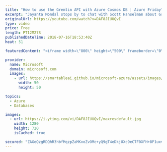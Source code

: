```yaml
---
title: "How to use the Gremlin API with Azure Cosmos DB | Azure Friday"
excerpt: "Jayanta Mondal stops by to chat with Scott Hanselman about Gremlin, the traversal query language for Cosmos DB graph. Gremlin being a dataflow language and procedural is nature, writing efficient Gremlin queries requires the knowledge of graph structure and the query execution plan.   Learn how to structure"
originalUrl: https://youtube.com/watch?v=DAF8JIUUQvI
type: video
price: Free
length: PT12M27S
publishedDateTime: 2018-07-16T18:53:40Z
heat: 51

featuredContent: "<iframe width=\"800\" height=\"500\" frameborder=\"0\" src=\"https://www.youtube.com/embed/DAF8JIUUQvI\" allow=\"accelerometer; autoplay; encrypted-media; gyroscope; picture-in-picture\" allowfullscreen></iframe>"

provider:
  name: Microsoft
  domain: microsoft.com
  images:
    - url: https://smartableai.github.io/microsoft-azure/assets/images/organizations/microsoft.com-50x50.jpg
      width: 50
      height: 50

topics:
  - Azure
  - Databases

images:
  - url: https://i.ytimg.com/vi/DAF8JIUUQvI/maxresdefault.jpg
    width: 1280
    height: 720
    isCached: true

secured: "ZAGeQzgRDQhR3hbfMqzpZaMKxoZvOMc+yQ9gT4eDkjUXc9eCTF0XFH+8P1uxv7zu3B4gIy5T+siDqt05IVSFfBH+zPIlRNeMFTTCDJUGFiGhJKABPWyBF13fNtG/1y/0XTW8uC66tBoN1GqmVQ6HHPSiYmAsoywekTe1SgbJf2sokAhq2LarGdlc+Q7o5mJmJldf30mmcwJ24xCtoTOKAvimb1NrgddG1YcwXrXtubNIDQZSt4l1lO6E2Whtm3b4e5dk88TsnRJvxWyiMWWpun7G6FlZms1fzrXW1gC9/V6qMr8yVh8snf3QTiYYieaBWk460X8em0lTvuC0bBkMgS77oMMGuQBVJ2w8jboRUr4RjkmbAN7SJ3jQPQ/96xLaYzy6P8UZu+nd0bvz3azaz4DPsVaYKzu3KVNuzsJdEiI=;+q91+CU3hy6ofZ3PeWPSvA=="
---
```


